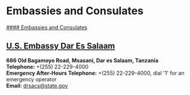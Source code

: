 # Embassies and Consulates

[#### Embassies and Consulates](javascript:void(0); "Embassies and Consulates")

## [U.S. Embassy Dar Es Salaam](https://tz.usembassy.gov/dares-salaam/)

**686 Old Bagamoyo Road, Msasani, Dar es Salaam, Tanzania  
Telephone:** +(255) 22-229-4000  
**Emergency After-Hours Telephone:** +(255) 22-229-4000, dial '1' for an emergency operator  
**Email:** [drsacs@state.gov](mailto:drsacs@state.gov)